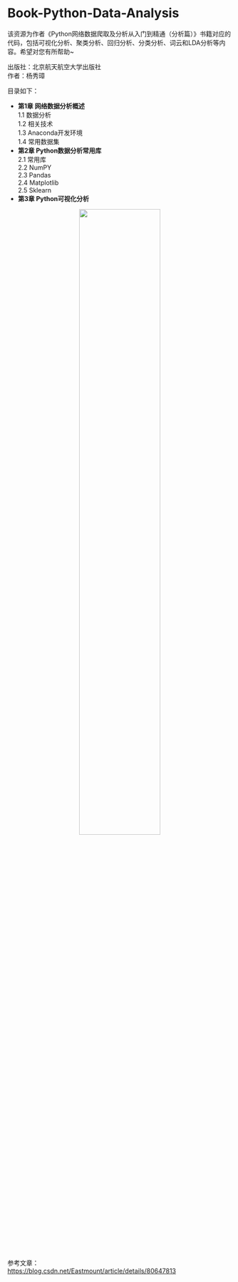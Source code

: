 # Book-Python-Data-Analysis
该资源为作者《Python网络数据爬取及分析从入门到精通（分析篇）》书籍对应的代码，包括可视化分析、聚类分析、回归分析、分类分析、词云和LDA分析等内容。希望对您有所帮助~

出版社：北京航天航空大学出版社 <br />
作者：杨秀璋 <br />

目录如下：
- <B>第1章 网络数据分析概述</B> <br />
1.1 数据分析 <br />
1.2 相关技术 <br />
1.3 Anaconda开发环境 <br />
1.4 常用数据集 <br />
- <B>第2章 Python数据分析常用库</B> <br />
2.1 常用库 <br />
2.2 NumPY <br />
2.3 Pandas <br />
2.4 Matplotlib <br />
2.5 Sklearn <br />
- <B>第3章 Python可视化分析</B> <br />


<div align="center">
  <img src="https://img-blog.csdn.net/20180611095441156" height="60%" width="60%" />
</div>

参考文章：<br />
https://blog.csdn.net/Eastmount/article/details/80647813
